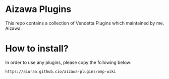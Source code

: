 

<!--# Vendetta Plugins Template
This repo contains a template for creating [Vendetta](https://github.com/vendetta-mod/Vendetta) plugins.

# How to install?
Paste a plugin URL into the Plugins page of Vendetta, following a basic format of:

https://`YOUR_GITHUB_USERNAME`.github.io/`REPO_NAME`/`PLUGIN_NAME`-->

# Aizawa Plugins
This repo contains a collection of Vendetta Plugins which maintained by me, Aizawa.

# How to install?
In order to use any plugins, please copy the following below:

```
https://aiuraa.github.cio/aizawa-plugins/omp-wiki
```
